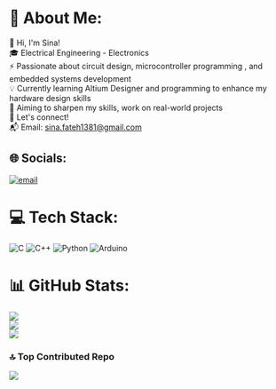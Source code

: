 # 💫 About Me:
👋 Hi, I'm Sina!<br>🎓 Electrical Engineering - Electronics<br>⚡ Passionate about circuit design, microcontroller programming , and embedded systems development<br>💡 Currently learning Altium Designer and  programming to enhance my hardware design skills<br>📌 Aiming to sharpen my skills, work on real-world projects<br>🔗 Let's connect!<br>📬 Email: sina.fateh1381@gmail.com<br>


## 🌐 Socials:
[![email](https://img.shields.io/badge/Email-D14836?logo=gmail&logoColor=white)](mailto:sina.fateh1381@gmail.com) 

# 💻 Tech Stack:
![C](https://img.shields.io/badge/c-%2300599C.svg?style=for-the-badge&logo=c&logoColor=white) ![C++](https://img.shields.io/badge/c++-%2300599C.svg?style=for-the-badge&logo=c%2B%2B&logoColor=white) ![Python](https://img.shields.io/badge/python-3670A0?style=for-the-badge&logo=python&logoColor=ffdd54) ![Arduino](https://img.shields.io/badge/-Arduino-00979D?style=for-the-badge&logo=Arduino&logoColor=white)
# 📊 GitHub Stats:
![](https://github-readme-stats.vercel.app/api?username=sinafateh&theme=material-palenight&hide_border=false&include_all_commits=true&count_private=true)<br/>
![](https://github-readme-streak-stats.herokuapp.com/?user=sinafateh&theme=material-palenight&hide_border=false)<br/>
![](https://github-readme-stats.vercel.app/api/top-langs/?username=sinafateh&theme=material-palenight&hide_border=false&include_all_commits=true&count_private=true&layout=compact)

### 🔝 Top Contributed Repo
![](https://github-contributor-stats.vercel.app/api?username=sinafateh&limit=5&theme=blue_navy&combine_all_yearly_contributions=true)

<!-- Proudly created with GPRM ( https://gprm.itsvg.in ) -->
